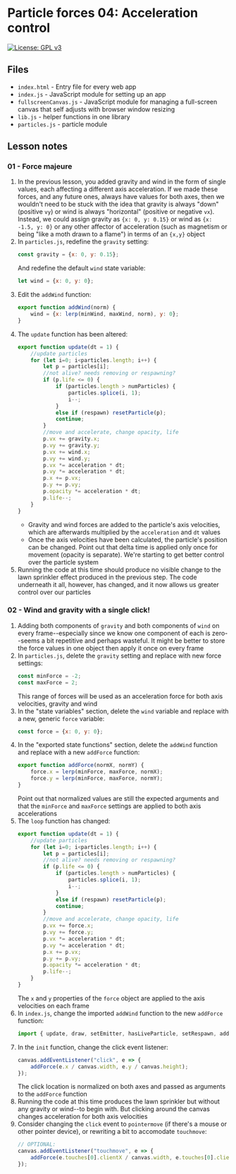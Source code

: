 # Particle forces 04: Acceleration control

[![License: GPL v3](https://img.shields.io/badge/License-GPLv3-blue.svg)](https://www.gnu.org/licenses/gpl-3.0)

## Files

* <code>index.html</code> - Entry file for every web app
* <code>index.js</code> - JavaScript module for setting up an app
* <code>fullscreenCanvas.js</code> - JavaScript module for managing a full-screen canvas that self adjusts with browser window resizing
* <code>lib.js</code> - helper functions in one library
* <code>particles.js</code> - particle module

## Lesson notes

### 01 - Force majeure

1. In the previous lesson, you added gravity and wind in the form of single values, each affecting a different axis acceleration. If we made these forces, and any future ones, always have values for both axes, then we wouldn't need to be stuck with the idea that gravity is always "down" (positive <code>vy</code>) or wind is always "horizontal" (positive or negative <code>vx</code>). Instead, we could assign gravity as <code>{x: 0, y: 0.15}</code> or wind as <code>{x: -1.5, y: 0}</code> or any other affector of acceleration (such as magnetism or being "like a moth drawn to a flame") in terms of an <code>{x,y}</code> object
2. In <code>particles.js</code>, redefine the <code>gravity</code> setting:
    ```js
    const gravity = {x: 0, y: 0.15};
    ```
    And redefine the default <code>wind</code> state variable:
    ```js
    let wind = {x: 0, y: 0};
    ```
3. Edit the <code>addWind</code> function:
    ```js
    export function addWind(norm) {
        wind = {x: lerp(minWind, maxWind, norm), y: 0};
    }
    ```
4. The <code>update</code> function has been altered:
    ```js
    export function update(dt = 1) {
        //update particles
        for (let i=0; i<particles.length; i++) {
            let p = particles[i];
            //not alive? needs removing or respawning?
            if (p.life <= 0) {
                if (particles.length > numParticles) {
                    particles.splice(i, 1);
                    i--;
                }
                else if (respawn) resetParticle(p);
                continue;
            }
            //move and accelerate, change opacity, life
            p.vx += gravity.x;
            p.vy += gravity.y;
            p.vx += wind.x;
            p.vy += wind.y;
            p.vx *= acceleration * dt;
            p.vy *= acceleration * dt;
            p.x += p.vx;
            p.y += p.vy;
            p.opacity *= acceleration * dt;
            p.life--;
        }
    }
    ```
    * Gravity and wind forces are added to the particle's axis velocities, which are afterwards multiplied by the <code>acceleration</code> and <code>dt</code> values
    * Once the axis velocities have been calculated, the particle's position can be changed. Point out that delta time is applied only once for movement (opacity is separate). We're starting to get better control over the particle system
5. Running the code at this time should produce no visible change to the lawn sprinkler effect produced in the previous step. The code underneath it all, however, has changed, and it now allows us greater control over our particles

### 02 - Wind and gravity with a single click!

1. Adding both components of <code>gravity</code> and both components of <code>wind</code> on every frame--especially since we know one component of each is zero--seems a bit repetitive and perhaps wasteful. It might be better to store the force values in one object then apply it once on every frame
2. In <code>particles.js</code>, delete the <code>gravity</code> setting and replace with new force settings:
    ```js
    const minForce = -2;
    const maxForce = 2;
    ```
    This range of forces will be used as an acceleration force for both axis velocities, gravity and wind
3. In the "state variables" section, delete the <code>wind</code> variable and replace with a new, generic <code>force</code> variable:
    ```js
    const force = {x: 0, y: 0};
    ```
4. In the "exported state functions" section, delete the <code>addWind</code> function and replace with a new <code>addForce</code> function:
    ```js
    export function addForce(normX, normY) {
        force.x = lerp(minForce, maxForce, normX);
        force.y = lerp(minForce, maxForce, normY);
    }
    ```
    Point out that normalized values are still the expected arguments and that the <code>minForce</code> and <code>maxForce</code> settings are applied to both axis accelerations
5. The <code>loop</code> function has changed:
    ```js
    export function update(dt = 1) {
        //update particles
        for (let i=0; i<particles.length; i++) {
            let p = particles[i];
            //not alive? needs removing or respawning?
            if (p.life <= 0) {
                if (particles.length > numParticles) {
                    particles.splice(i, 1);
                    i--;
                }
                else if (respawn) resetParticle(p);
                continue;
            }
            //move and accelerate, change opacity, life
            p.vx += force.x;
            p.vy += force.y;
            p.vx *= acceleration * dt;
            p.vy *= acceleration * dt;
            p.x += p.vx;
            p.y += p.vy;
            p.opacity *= acceleration * dt;
            p.life--;
        }
    }
    ```
    The <code>x</code> and <code>y</code> properties of the <code>force</code> object are applied to the axis velocities on each frame
6. In <code>index.js</code>, change the imported <code>addWind</code> function to the new <code>addForce</code> function:
    ```js
    import { update, draw, setEmitter, hasLiveParticle, setRespawn, addForce } from "./particles.js";
    ```
7. In the <code>init</code> function, change the click event listener:
    ```js
    canvas.addEventListener("click", e => {
        addForce(e.x / canvas.width, e.y / canvas.height);
    });
    ```
    The click location is normalized on both axes and passed as arguments to the <code>addForce</code> function
8. Running the code at this time produces the lawn sprinkler but without any gravity or wind--to begin with. But clicking around the canvas changes acceleration for both axis velocities
9. Consider changing the <code>click</code> event to <code>pointermove</code> (if there's a mouse or other pointer device), or rewriting a bit to accomodate <code>touchmove</code>:
    ```js
    // OPTIONAL:
    canvas.addEventListener("touchmove", e => {
        addForce(e.touches[0].clientX / canvas.width, e.touches[0].clientY / canvas.height);
    });
    ```